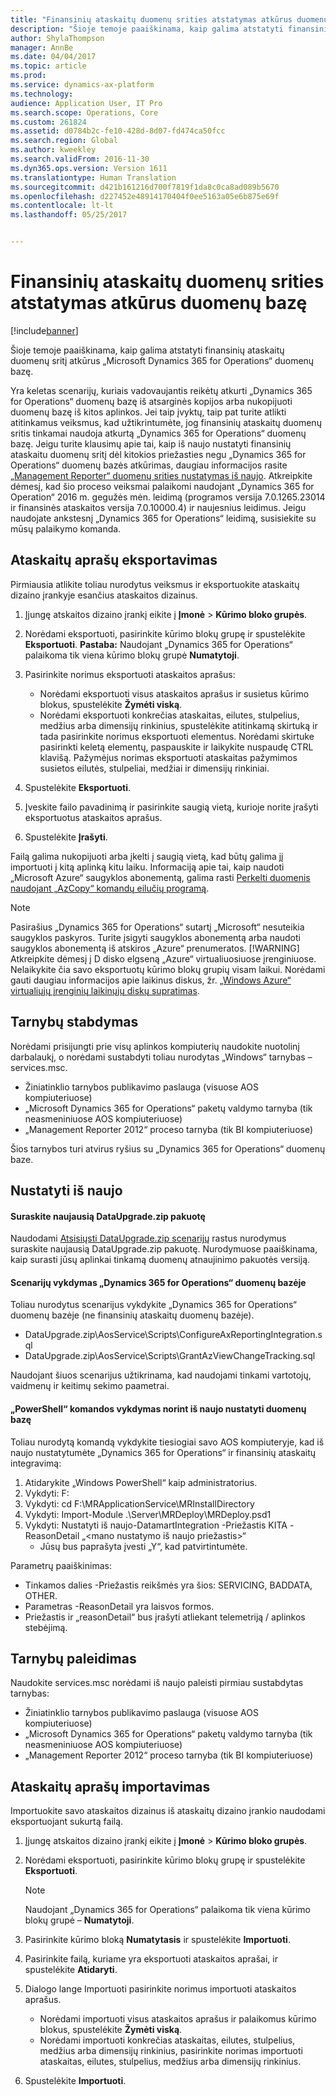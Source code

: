 ```yaml
---
title: "Finansinių ataskaitų duomenų srities atstatymas atkūrus duomenų bazę"
description: "Šioje temoje paaiškinama, kaip galima atstatyti finansinių ataskaitų duomenų sritį atkūrus „Microsoft Dynamics 365 for Operations“ duomenų bazę."
author: ShylaThompson
manager: AnnBe
ms.date: 04/04/2017
ms.topic: article
ms.prod: 
ms.service: dynamics-ax-platform
ms.technology: 
audience: Application User, IT Pro
ms.search.scope: Operations, Core
ms.custom: 261824
ms.assetid: d0784b2c-fe10-428d-8d07-fd474ca50fcc
ms.search.region: Global
ms.author: kweekley
ms.search.validFrom: 2016-11-30
ms.dyn365.ops.version: Version 1611
ms.translationtype: Human Translation
ms.sourcegitcommit: d421b161216d700f7819f1da8c0ca8ad089b5670
ms.openlocfilehash: d227452e48914170404f0ee5163a05e6b875e69f
ms.contentlocale: lt-lt
ms.lasthandoff: 05/25/2017


---
```


# <a name="reset-the-financial-reporting-data-mart-after-restoring-a-database"></a>Finansinių ataskaitų duomenų srities atstatymas atkūrus duomenų bazę

[!include[banner](../includes/banner.md)]


Šioje temoje paaiškinama, kaip galima atstatyti finansinių ataskaitų duomenų sritį atkūrus „Microsoft Dynamics 365 for Operations“ duomenų bazę. 

Yra keletas scenarijų, kuriais vadovaujantis reikėtų atkurti „Dynamics 365 for Operations“ duomenų bazę iš atsarginės kopijos arba nukopijuoti duomenų bazę iš kitos aplinkos. Jei taip įvyktų, taip pat turite atlikti atitinkamus veiksmus, kad užtikrintumėte, jog finansinių ataskaitų duomenų sritis tinkamai naudoja atkurtą „Dynamics 365 for Operations“ duomenų bazę. Jeigu turite klausimų apie tai, kaip iš naujo nustatyti finansinių ataskaitu duomenų sritį dėl kitokios priežasties negu „Dynamics 365 for Operations“ duomenų bazės atkūrimas, daugiau informacijos rasite [„Management Reporter“ duomenų srities nustatymas iš naujo](https://blogs.msdn.microsoft.com/dynamics_financial_reporting/2016/06/28/resetting-the-management-reporter-data-mart/). Atkreipkite dėmesį, kad šio proceso veiksmai palaikomi naudojant „Dynamics 365 for Operation“ 2016 m. gegužės mėn. leidimą (programos versija 7.0.1265.23014 ir finansinės ataskaitos versija 7.0.10000.4) ir naujesnius leidimus. Jeigu naudojate ankstesnį „Dynamics 365 for Operations“ leidimą, susisiekite su mūsų palaikymo komanda.

## <a name="export-report-definitions"></a>Ataskaitų aprašų eksportavimas
Pirmiausia atlikite toliau nurodytus veiksmus ir eksportuokite ataskaitų dizaino įrankyje esančius ataskaitos dizainus.

1.  Įjungę atskaitos dizaino įrankį eikite į **Įmonė** &gt; **Kūrimo bloko grupės**.
2.  Norėdami eksportuoti, pasirinkite kūrimo blokų grupę ir spustelėkite **Eksportuoti**. **Pastaba:** Naudojant „Dynamics 365 for Operations“ palaikoma tik viena kūrimo blokų grupė **Numatytoji**.
3.  Pasirinkite norimus eksportuoti ataskaitos aprašus:
    -   Norėdami eksportuoti visus ataskaitos aprašus ir susietus kūrimo blokus, spustelėkite **Žymėti viską**.
    -   Norėdami eksportuoti konkrečias ataskaitas, eilutes, stulpelius, medžius arba dimensijų rinkinius, spustelėkite atitinkamą skirtuką ir tada pasirinkite norimus eksportuoti elementus. Norėdami skirtuke pasirinkti keletą elementų, paspauskite ir laikykite nuspaudę CTRL klavišą. Pažymėjus norimas eksportuoti ataskaitas pažymimos susietos eilutės, stulpeliai, medžiai ir dimensijų rinkiniai.

4.  Spustelėkite **Eksportuoti**.
5.  Įveskite failo pavadinimą ir pasirinkite saugią vietą, kurioje norite įrašyti eksportuotus ataskaitos aprašus.
6.  Spustelėkite **Įrašyti**.

Failą galima nukopijuoti arba įkelti į saugią vietą, kad būtų galima jį importuoti į kitą aplinką kitu laiku. Informaciją apie tai, kaip naudoti „Microsoft Azure“ saugyklos abonementą, galima rasti [Perkelti duomenis naudojant „AzCopy“ komandų eilučių programą](https://docs.microsoft.com/en-gb/azure/storage/storage-use-azcopy). 
> [!NOTE]
> Pasirašius „Dynamics 365 for Operations“ sutartį „Microsoft“ nesuteikia saugyklos paskyros. Turite įsigyti saugyklos abonementą arba naudoti saugyklos abonementą iš atskiros „Azure“ prenumeratos. 
> [!WARNING]
> Atkreipkite dėmesį į D disko elgseną „Azure“ virtualiuosiuose įrenginiuose. Nelaikykite čia savo eksportuotų kūrimo blokų grupių visam laikui. Norėdami gauti daugiau informacijos apie laikinus diskus, žr. [„Windows Azure“ virtualiųjų įrenginių laikinųjų diskų supratimas](https://blogs.msdn.microsoft.com/mast/2013/12/06/understanding-the-temporary-drive-on-windows-azure-virtual-machines/).

## <a name="stop-services"></a>Tarnybų stabdymas
Norėdami prisijungti prie visų aplinkos kompiuterių naudokite nuotolinį darbalaukį, o norėdami sustabdyti toliau nurodytas „Windows“ tarnybas – services.msc.

-   Žiniatinklio tarnybos publikavimo paslauga (visuose AOS kompiuteriuose)
-   „Microsoft Dynamics 365 for Operations“ paketų valdymo tarnyba (tik neasmeniniuose AOS kompiuteriuose)
-   „Management Reporter 2012“ proceso tarnyba (tik BI kompiuteriuose)

Šios tarnybos turi atvirus ryšius su „Dynamics 365 for Operations“ duomenų baze.

## <a name="reset"></a>Nustatyti iš naujo
#### <a name="locate-the-latest-dataupgradezip-package"></a>Suraskite naujausią DataUpgrade.zip pakuotę

Naudodami [Atsisiųsti DataUpgrade.zip scenarijų](..\migration-upgrade\upgrade-data-to-latest-update.md) rastus nurodymus suraskite naujausią DataUpgrade.zip pakuotę. Nurodymuose paaiškinama, kaip surasti jūsų aplinkai tinkamą duomenų atnaujinimo pakuotės versiją.

#### <a name="execute-scripts-against-dynamics-365-for-operations-database"></a>Scenarijų vykdymas „Dynamics 365 for Operations“ duomenų bazėje

Toliau nurodytus scenarijus vykdykite „Dynamics 365 for Operations“ duomenų bazėje (ne finansinių ataskaitų duomenų bazėje).

-   DataUpgrade.zip\\AosService\\Scripts\\ConfigureAxReportingIntegration.sql
-   DataUpgrade.zip\\AosService\\Scripts\\GrantAzViewChangeTracking.sql

Naudojant šiuos scenarijus užtikrinama, kad naudojami tinkami vartotojų, vaidmenų ir keitimų sekimo paametrai.

#### <a name="execute-powershell-command-to-reset-database"></a>„PowerShell“ komandos vykdymas norint iš naujo nustatyti duomenų bazę

Toliau nurodytą komandą vykdykite tiesiogiai savo AOS kompiuteryje, kad iš naujo nustatytumėte „Dynamics 365 for Operations“ ir finansinių ataskaitų integravimą:

1.  Atidarykite „Windows PowerShell“ kaip administratorius.
2.  Vykdyti: F:
3.  Vykdyti: cd F:\\MRApplicationService\\MRInstallDirectory
4.  Vykdyti: Import-Module .\\Server\\MRDeploy\\MRDeploy.psd1
5.  Vykdyti: Nustatyti iš naujo-DatamartIntegration -Priežastis KITA -ReasonDetail „&lt;mano nustatymo iš naujo priežastis&gt;“
    -   Jūsų bus paprašyta įvesti „Y“, kad patvirtintumėte.

Parametrų paaiškinimas:

-   Tinkamos dalies -Priežastis reikšmės yra šios: SERVICING, BADDATA, OTHER.
-   Parametras -ReasonDetail yra laisvos formos.
-   Priežastis ir „reasonDetail“ bus įrašyti atliekant telemetriją / aplinkos stebėjimą.

## <a name="start-services"></a>Tarnybų paleidimas
Naudokite services.msc norėdami iš naujo paleisti pirmiau sustabdytas tarnybas:

-   Žiniatinklio tarnybos publikavimo paslauga (visuose AOS kompiuteriuose)
-   „Microsoft Dynamics 365 for Operations“ paketų valdymo tarnyba (tik neasmeniniuose AOS kompiuteriuose)
-   „Management Reporter 2012“ proceso tarnyba (tik BI kompiuteriuose)

## <a name="import-report-definitions"></a>Ataskaitų aprašų importavimas
Importuokite savo ataskaitos dizainus iš ataskaitų dizaino įrankio naudodami eksportuojant sukurtą failą.

1.  Įjungę atskaitos dizaino įrankį eikite į **Įmonė** &gt; **Kūrimo bloko grupės**.
2.  Norėdami eksportuoti, pasirinkite kūrimo blokų grupę ir spustelėkite **Eksportuoti**. 
    > [!NOTE]
    > Naudojant „Dynamics 365 for Operations“ palaikoma tik viena kūrimo blokų grupė – **Numatytoji**.
3.  Pasirinkite kūrimo bloką **Numatytasis** ir spustelėkite **Importuoti**.
4.  Pasirinkite failą, kuriame yra eksportuoti ataskaitos aprašai, ir spustelėkite **Atidaryti**.
5.  Dialogo lange Importuoti pasirinkite norimus importuoti ataskaitos aprašus.
    -   Norėdami importuoti visus ataskaitos aprašus ir palaikomus kūrimo blokus, spustelėkite **Žymėti viską**.
    -   Norėdami importuoti konkrečias ataskaitas, eilutes, stulpelius, medžius arba dimensijų rinkinius, pasirinkite norimas importuoti ataskaitas, eilutes, stulpelius, medžius arba dimensijų rinkinius.

6.  Spustelėkite **Importuoti**.





